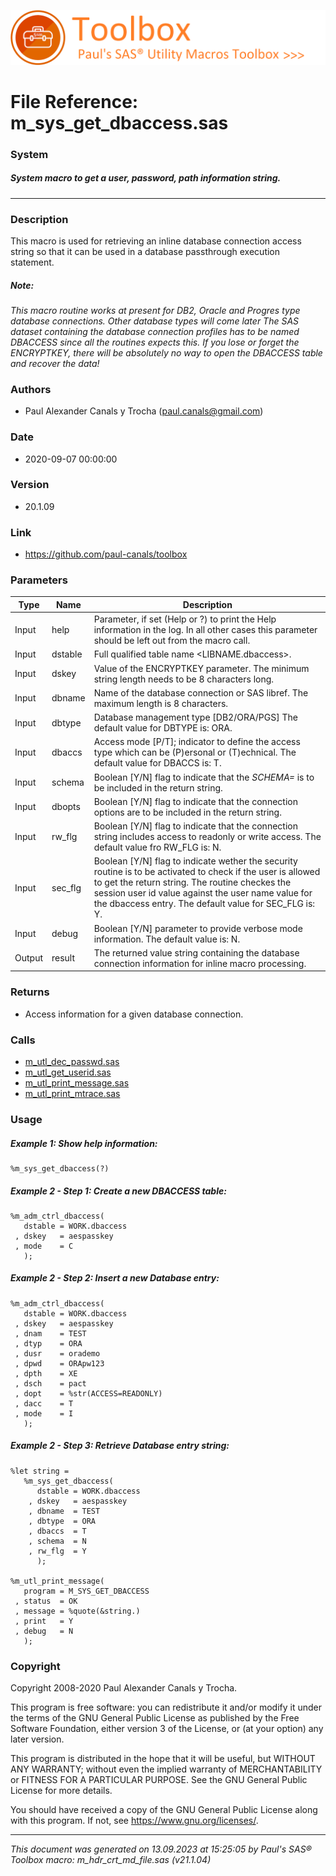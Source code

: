 ![../../misc/images/doc_banner.png](../../misc/images/doc_banner.png)
# 
# File Reference: m_sys_get_dbaccess.sas

### System

##### System macro to get a user, password, path information string.

***

### Description
This macro is used for retrieving an inline database connection access string so that it can be used in a database passthrough execution statement.

##### *Note:*
*This macro routine works at present for DB2, Oracle and Progres type database connections. Other database types will come later*
*The SAS dataset containing the database connection profiles has to be named DBACCESS since all the routines expects this.*
*If you lose or forget the ENCRYPTKEY, there will be absolutely no way to open the DBACCESS table and recover the data!*

### Authors
* Paul Alexander Canals y Trocha (paul.canals@gmail.com)

### Date
* 2020-09-07 00:00:00

### Version
* 20.1.09

### Link
* https://github.com/paul-canals/toolbox

### Parameters
| Type | Name | Description |
| ---- | ---- | ----------- |
| Input | help | Parameter, if set (Help or ?) to print the Help information in the log. In all other cases this parameter should be left out from the macro call. |
| Input | dstable | Full qualified table name <LIBNAME.dbaccess>. |
| Input | dskey | Value of the ENCRYPTKEY parameter. The minimum string length needs to be 8 characters long. |
| Input | dbname | Name of the database connection or SAS libref. The maximum length is 8 characters. |
| Input | dbtype | Database management type [DB2/ORA/PGS] The default value for DBTYPE is: ORA. |
| Input | dbaccs | Access mode [P/T]; indicator to define the access type which can be (P)ersonal or (T)echnical. The default value for DBACCS is: T. |
| Input | schema | Boolean [Y/N] flag to indicate that the _SCHEMA=_ is to be included in the return string. |
| Input | dbopts | Boolean [Y/N] flag to indicate that the connection options are to be included in the return string. |
| Input | rw_flg | Boolean [Y/N] flag to indicate that the connection string includes access to readonly or write access. The default value fro RW_FLG is: N. |
| Input | sec_flg | Boolean [Y/N] flag to indicate wether the security routine is to be activated to check if the user is allowed to get the return string. The routine checkes the session user id value against the user name value for the dbaccess entry. The default value for SEC_FLG is: Y. |
| Input | debug | Boolean [Y/N] parameter to provide verbose mode information. The default value is: N. |
| Output | result | The returned value string containing the database connection information for inline macro processing. |

### Returns
* Access information for a given database connection.

### Calls
* [m_utl_dec_passwd.sas](m_utl_dec_passwd.md)
* [m_utl_get_userid.sas](m_utl_get_userid.md)
* [m_utl_print_message.sas](m_utl_print_message.md)
* [m_utl_print_mtrace.sas](m_utl_print_mtrace.md)

### Usage

##### Example 1: Show help information:
```sas
%m_sys_get_dbaccess(?)
```

##### Example 2 - Step 1: Create a new DBACCESS table:
```sas
%m_adm_ctrl_dbaccess(
   dstable = WORK.dbaccess
 , dskey   = aespasskey
 , mode    = C
   );
```

##### Example 2 - Step 2: Insert a new Database entry:
```sas
%m_adm_ctrl_dbaccess(
   dstable = WORK.dbaccess
 , dskey   = aespasskey
 , dnam    = TEST
 , dtyp    = ORA
 , dusr    = orademo
 , dpwd    = ORApw123
 , dpth    = XE
 , dsch    = pact
 , dopt    = %str(ACCESS=READONLY)
 , dacc    = T
 , mode    = I
   );
```

##### Example 2 - Step 3: Retrieve Database entry string:
```sas
%let string =
   %m_sys_get_dbaccess(
      dstable = WORK.dbaccess
    , dskey   = aespasskey
    , dbname  = TEST
    , dbtype  = ORA
    , dbaccs  = T
    , schema  = N
    , rw_flg  = Y
      );

%m_utl_print_message(
   program = M_SYS_GET_DBACCESS
 , status  = OK
 , message = %quote(&string.)
 , print   = Y
 , debug   = N
   );
```

### Copyright
Copyright 2008-2020 Paul Alexander Canals y Trocha. 
 
This program is free software: you can redistribute it and/or modify 
it under the terms of the GNU General Public License as published by 
the Free Software Foundation, either version 3 of the License, or 
(at your option) any later version. 
 
This program is distributed in the hope that it will be useful, 
but WITHOUT ANY WARRANTY; without even the implied warranty of 
MERCHANTABILITY or FITNESS FOR A PARTICULAR PURPOSE. See the 
GNU General Public License for more details. 
 
You should have received a copy of the GNU General Public License 
along with this program. If not, see <https://www.gnu.org/licenses/>. 


***
*This document was generated on 13.09.2023 at 15:25:05  by Paul's SAS&reg; Toolbox macro: m_hdr_crt_md_file.sas (v21.1.04)*

